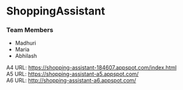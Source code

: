# ShoppingAssistant

### Team Members
* Madhuri
* Maria
* Abhilash

A4 URL: https://shopping-assistant-184607.appspot.com/index.html <br />
A5 URL: https://shopping-assistant-a5.appspot.com/ <br />
A6 URL: http://shopping-assistant-a6.appspot.com/ <br />
